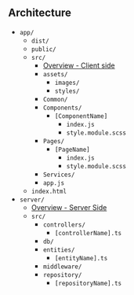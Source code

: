 ## Architecture
- `app/`
    - `dist/`
    - `public/`
    - `src/`
        - [Overview - Client side](#overview---client-side)
        - `assets/`
            - `images/`
            - `styles/`
        - `Common/`
        - `Components/`
            - `[ComponentName]`
                - `index.js`
                - `style.module.scss`
        - `Pages/`
            - `[PageName]`
                - `index.js`
                - `style.module.scss`
        - `Services/`
        - `app.js`
    - `index.html`
- `server/`
    - [Overview - Server Side](server/README.md)
    - `src/`
        - `controllers/`
            - `[controllerName].ts`
        - `db/`
        - `entities/`
            - `[entityName].ts`
        - `middleware/`
        - `repository/`
            - `[repositoryName].ts`
